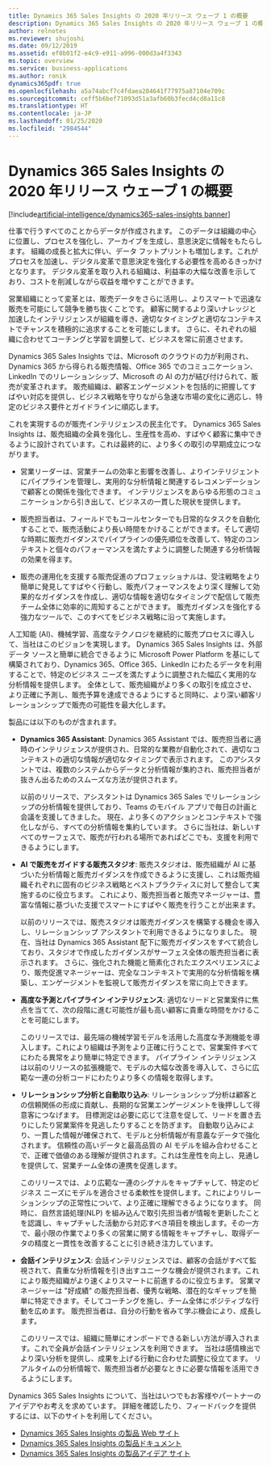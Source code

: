 ```yaml
---
title: Dynamics 365 Sales Insights の 2020 年リリース ウェーブ 1 の概要
description: Dynamics 365 Sales Insights の 2020 年リリース ウェーブ 1 の概要
author: relnotes
ms.reviewer: shujoshi
ms.date: 09/12/2019
ms.assetid: ef0b01f2-e4c9-e911-a996-000d3a4f3343
ms.topic: overview
ms.service: business-applications
ms.author: ronik
dynamics365pdf: true
ms.openlocfilehash: a5a74abcf7c4fdaea284641f77975a87104e709c
ms.sourcegitcommit: ceff5b6bef71093d51a3afb60b3fecd4cd8a11c8
ms.translationtype: HT
ms.contentlocale: ja-JP
ms.lasthandoff: 01/25/2020
ms.locfileid: "2984544"
---
```

# <a name="overview-of-dynamics-365-sales-insights-2020-release-wave-1"></a>Dynamics 365 Sales Insights の 2020 年リリース ウェーブ 1 の概要
[!include[artificial-intelligence/dynamics365-sales-insights banner](../includes/artificial-intelligence/dynamics365-sales-insights.md)]

<!--overview start-->
仕事で行うすべてのことからデータが作成されます。 このデータは組織の中心に位置し、プロセスを強化し、アーカイブを生成し、意思決定に情報をもたらします。 組織の成長と拡大に伴い、データ フットプリントも増加します。これがプロセスを加速し、デジタル変革で意思決定を強化する必要性を高めるきっかけとなります。 デジタル変革を取り入れる組織は、利益率の大幅な改善を示しており、コストを削減しながら収益を増やすことができます。 

営業組織にとって変革とは、販売データをさらに活用し、よりスマートで迅速な販売を可能にして競争を勝ち抜くことです。 顧客に関するより深いナレッジと加速したインテリジェンスが組織を導き、適切なタイミングと適切なコンテキストでチャンスを積極的に追求することを可能にします。 さらに、それぞれの組織に合わせてコーチングと学習を調整して、ビジネスを常に前進させます。 

Dynamics 365 Sales Insights では、Microsoft のクラウドの力が利用され、Dynamics 365 から得られる販売情報、Office 365 でのコミュニケーション、LinkedIn でのリレーションシップ、Microsoft の AI の力が結び付けられて、販売が変革されます。 販売組織は、顧客エンゲージメントを包括的に把握してすばやい対応を提供し、ビジネス戦略を守りながら急速な市場の変化に適応し、特定のビジネス要件とガイドラインに順応します。

これを実現するのが販売インテリジェンスの民主化です。 Dynamics 365 Sales Insights は、販売組織の全員を強化し、生産性を高め、すばやく顧客に集中できるように設計されています。これは最終的に、より多くの取引の早期成立につながります。

- 営業リーダーは、営業チームの効率と影響を改善し、よりインテリジェントにパイプラインを管理し、実用的な分析情報と関連するレコメンデーションで顧客との関係を強化できます。 インテリジェンスをあらゆる形態のコミュニケーションから引き出して、ビジネスの一貫した現状を提供します。

- 販売担当者は、フィールドでもコールセンターでも日常的なタスクを自動化することで、販売活動により長い時間をかけることができます。そして適切な時期に販売ガイダンスでパイプラインの優先順位を改善して、特定のコンテキストと個々のパフォーマンスを満たすように調整した関連する分析情報の効果を得ます。

- 販売の運用化を支援する販売促進のプロフェッショナルは、受注戦略をより簡単に発見してすばやく行動し、販売パフォーマンスをより深く理解して効果的なガイダンスを作成し、適切な情報を適切なタイミングで配信して販売チーム全体に効率的に周知することができます。 販売ガイダンスを強化する強力なツールで、このすべてをビジネス戦略に沿って実施します。

人工知能 (AI)、機械学習、高度なテクノロジを継続的に販売プロセスに導入して、当社はこのビジョンを実現します。 Dynamics 365 Sales Insights は、外部データ ソースと簡単に統合できるように Microsoft Power Platform を基にして構築されており、Dynamics 365、Office 365、LinkedIn にわたるデータを利用することで、特定のビジネス ニーズを満たすように調整された幅広く実用的な分析情報を提供します。 全体として、販売組織がより多くの取引を成立させ、より正確に予測し、販売予算を達成できるようにすると同時に、より深い顧客リレーションシップで販売の可能性を最大化します。

製品には以下のものが含まれます。

- **Dynamics 365 Assistant**: Dynamics 365 Assistant では、販売担当者に適時のインテリジェンスが提供され、日常的な業務が自動化されて、適切なコンテキストの適切な情報が適切なタイミングで表示されます。 このアシスタントでは、複数のシステムからデータと分析情報が集約され、販売担当者が抜きん出るためのスムーズな方法が提供されます。 

  以前のリリースで、アシスタントは Dynamics 365 Sales でリレーションシップの分析情報を提供しており、Teams のモバイル アプリで毎日の計画と会議を支援してきました。 現在、より多くのアクションとコンテキストで強化しながら、すべての分析情報を集約しています。 さらに当社は、新しいすべてのサーフェスで、販売が行われる場所であればどこでも、支援を利用できるようにします。
  
- **AI で販売をガイドする販売スタジオ**: 販売スタジオは、販売組織が AI に基づいた分析情報と販売ガイダンスを作成できるように支援し、これは販売組織それぞれに固有のビジネス戦略とベストプラクティスに対して整合して実施するのに役立ちます。 これにより、販売担当者と販売マネージャーは、豊富な情報に基づいた支援でスマートにすばやく販売を行うことが出来ます。

  以前のリリースでは、販売スタジオは販売ガイダンスを構築する機会を導入し、リレーションシップ アシスタントで利用できるようになりました。 現在、当社は Dynamics 365 Assistant 配下に販売ガイダンスをすべて統合しており、スタジオで作成したガイダンスがサーフェス全体の販売担当者に表示されます。 さらに、強化された機能と簡素化されたエクスペリエンスにより、販売促進マネージャーは、完全なコンテキストで実用的な分析情報を構築し、エンゲージメントを監視して販売ガイダンスを常に向上できます。
  
- **高度な予測とパイプライン インテリジェンス**: 適切なリードと営業案件に焦点を当てて、次の段階に進む可能性が最も高い顧客に貴重な時間をかけることを可能にします。

  このリリースでは、最先端の機械学習モデルを活用した高度な予測機能を導入します。これにより組織は予測をより正確に行うことで、営業案件すべてにわたる異常をより簡単に特定できます。 パイプライン インテリジェンスは以前のリリースの拡張機能で、モデルの大幅な改善を導入して、さらに広範な一連の分析コードにわたりより多くの情報を取得します。
  
- **リレーションシップ分析と自動取り込み**: リレーションシップ分析は顧客との信頼関係の形成に貢献し、長期的な営業エンゲージメントを後押しして得意客につなげます。 目標測定は必要に応じて注意を促して、リードを置き去りにしたり営業案件を見逃したりすることを防ぎます。 自動取り込みにより、一貫した情報が確保されて、モデルと分析情報が有意義なデータで強化されます。 信頼性の高いデータと最高品質の AI モデルを組み合わせることで、正確で価値のある理解が提供されます。これは生産性を向上し、見通しを提供して、営業チーム全体の連携を促進します。

  このリリースでは、より広範な一連のシグナルをキャプチャして、特定のビジネス ニーズにモデルを適合させる柔軟性を提供します。これによりリレーションシップの正常性について、より正確に理解できるようになります。 同時に、自然言語処理(NLP) を組み込んで取引先担当者が情報を更新したことを認識し、キャプチャした活動から対応すべき項目を検出します。その一方で、最小限の作業でより多くの営業に関する情報をキャプチャし、取得データの精度と一貫性を改善することに引き続き注力しています。
  
- **会話インテリジェンス**: 会話インテリジェンスでは、顧客の会話がすべて監視されて、貴重な分析情報を引き出すユニークな機会が提供されます。これにより販売組織がより速くよりスマートに前進するのに役立ちます。 営業マネージャーは "好成績" の販売担当者、優秀な戦略、潜在的なギャップを簡単に特定できます。そしてコーチングを施し、チーム全体にポジティブな行動を広めます。 販売担当者は、自分の行動を省みて学ぶ機会により、成長します。

  このリリースでは、組織に簡単にオンボードできる新しい方法が導入されます。これで全員が会話インテリジェンスを利用できます。 当社は感情検出でより深い分析を提供し、成果を上げる行動に合わせた調整に役立てます。 リアルタイムの分析情報で、販売担当者が必要なときに必要な情報を活用できるようにします。

Dynamics 365 Sales Insights について、当社はいつでもお客様やパートナーのアイデアやお考えを求めています。 詳細を確認したり、フィードバックを提供するには、以下のサイトを利用してください。   

- [Dynamics 365 Sales Insights の製品 Web サイト](https://dynamics.microsoft.com/ai/sales/) 
- [Dynamics 365 Sales Insights の製品ドキュメント](https://docs.microsoft.com/dynamics365/ai/sales/help-hub)  
- [Dynamics 365 Sales Insights の製品アイデア サイト](https://aka.ms/SalesInsightsIdeas)  

<!--overview end-->
